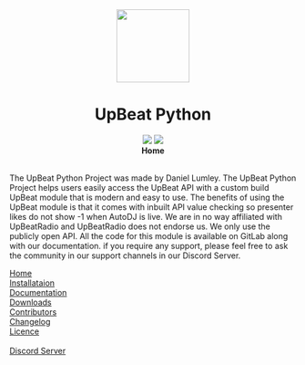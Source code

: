 <div align="center">
  <img src="https://media.discordapp.net/attachments/810107756421709827/810114469295685642/download.png" width="128px" style="max-width: 100%;">
  <h1>UpBeat Python</h1>
  <a href="https://ubpy.danieldot.xyz/discord/"><img src="https://discord.com/api/guilds/810107755943297024/widget.png?style=shield"></a> <img src="https://img.shields.io/badge/Version-V1.0-blue">
  <br>
  <b>Home</b>
  <br>
</div>
<br>

The UpBeat Python Project was made by Daniel Lumley. The UpBeat Python Project helps users easily access the UpBeat API with a custom build UpBeat module that is modern and easy to use. The benefits of using the UpBeat module is that it comes with inbuilt API value checking so presenter likes do not show -1 when AutoDJ is live. We are in no way affiliated with UpBeatRadio and UpBeatRadio does not endorse us. We only use the publicly open API. All the code for this module is available on GitLab along with our documentation. if you require any support, please feel free to ask the community in our support channels in our Discord Server.

[Home](https://gitlab.com/danieldot/upbeatpython/-/blob/production/README.md)<br>
[Installataion](https://gitlab.com/danieldot/upbeatpython/-/blob/production/INSTALLATAION.md)<br>
[Documentation](https://gitlab.com/danieldot/upbeatpython/-/blob/production/DOCUMENTATION.md)<br>
[Downloads](https://gitlab.com/danieldot/upbeatpython/-/blob/production/DOWNLOADS.md)<br>
[Contributors](https://gitlab.com/danieldot/upbeatpython/-/blob/production/CONTRIBUTING.md)<br>
[Changelog](https://gitlab.com/danieldot/upbeatpython/-/blob/production/CHANGELOG.md)<br>
[Licence](https://gitlab.com/danieldot/upbeatpython/-/blob/production/LICENSE.md)<br>
<br>
[Discord Server](https://discord.com/invite/53rDVnUZ2Q)
